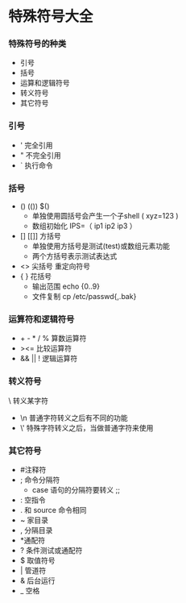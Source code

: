 # 特殊符号大全

### 特殊符号的种类

* 引号
* 括号
* 运算和逻辑符号
* 转义符号
* 其它符号

### 引号

* ' 完全引用
* " 不完全引用
* \` 执行命令

### 括号

* () (()) $()
  * 单独使用圆括号会产生一个子shell ( xyz=123 )
  * 数组初始化 IPS=（ ip1 ip2 ip3 ）
* \[] \[\[]] 方括号
  * 单独使用方括号是测试(test)或数组元素功能
  * 两个方括号表示测试表达式
* <> 尖括号 重定向符号
* { } 花括号
  * 输出范围 echo {0..9}
  * 文件复制 cp /etc/passwd{,.bak}

### 运算符和逻辑符号

* \+ - \* / % 算数运算符
* \><= 比较运算符
* && || ! 逻辑运算符

### 转义符号

\ 转义某字符

* \n 普通字符转义之后有不同的功能
* \\' 特殊字符转义之后，当做普通字符来使用

### 其它符号

* \#注释符
* ; 命令分隔符
  * case 语句的分隔符要转义 ;;
* : 空指令
* . 和 source 命令相同
* \~ 家目录
* , 分隔目录
* \*通配符
* ? 条件测试或通配符
* $ 取值符号
* \| 管道符
* & 后台运行
* \_ 空格
